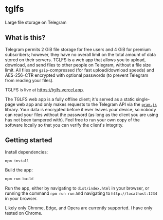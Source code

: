 # tglfs

Large file storage on Telegram

## What is this?

Telegram permits 2 GiB file storage for free users and 4 GiB for premium subscribers; however, they have no overall limit on the total amount of data stored on their servers.
TGLFS is a web app that allows you to upload, download, and send files to other people on Telegram, without a file size limit.
All files are `gzip`-compressed (for fast upload/download speeds) and AES-256-CTR encrypted with optional passwords (to prevent Telegram from reading your files).

TGLFS is live at https://tglfs.vercel.app.

The TGLFS web app is a fully offline client; it's served as a static single-page web app and only makes requests to the Telegram API via the [`gram.js`](https://github.com/gram-js/gramjs) library.
Your data is encrypted before it ever leaves your device, so nobody can read your files without the password (as long as the client you are using has not been tampered with).
Feel free to run your own copy of the software locally so that you can verify the client's integrity.

## Getting started

Install dependencies:

```sh
npm install
```

Build the app:

```sh
npm run build
```

Run the app, either by navigating to `dist/index.html` in your browser, or running the command `npm run run` and navigating to `http://localhost:1234` in your browser.

Likely only Chrome, Edge, and Opera are currently supported.
I have only tested on Chrome.